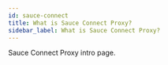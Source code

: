 ```yaml
---
id: sauce-connect
title: What is Sauce Connect Proxy?
sidebar_label: What is Sauce Connect Proxy?
---
```


Sauce Connect Proxy intro page.